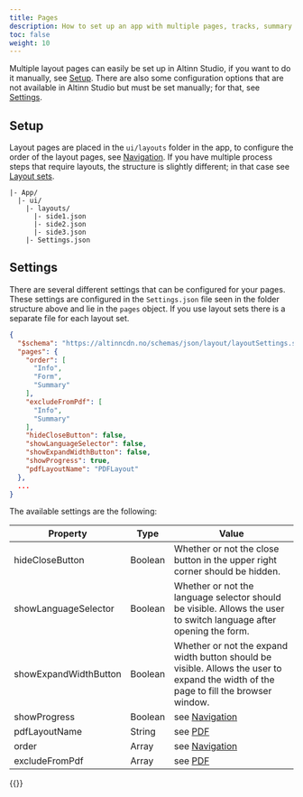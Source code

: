 ```yaml
---
title: Pages
description: How to set up an app with multiple pages, tracks, summary or multiple layouts.
toc: false
weight: 10
---
```


Multiple layout pages can easily be set up in Altinn Studio, if you want to do it manually, see [Setup](#setup). There are also some configuration options that are not available in Altinn Studio but must be set manually; for that, see [Settings](#settings).

## Setup

Layout pages are placed in the `ui/layouts` folder in the app, to configure the order of the layout pages, see [Navigation](/app/development/ux/pages/navigation/). If you have multiple process steps that require layouts, the structure is slightly different; in that case see [Layout sets](/app/development/ux/pages/layout-sets/).

```
|- App/
  |- ui/
    |- layouts/
      |- side1.json
      |- side2.json
      |- side3.json
    |- Settings.json
```

## Settings

There are several different settings that can be configured for your pages.
These settings are configured in the `Settings.json` file seen in the folder structure above and lie in the `pages` object.
If you use layout sets there is a separate file for each layout set.

```json
{
  "$schema": "https://altinncdn.no/schemas/json/layout/layoutSettings.schema.v1.json",
  "pages": {
    "order": [
      "Info",
      "Form",
      "Summary"
    ],
    "excludeFromPdf": [
      "Info",
      "Summary"
    ],
    "hideCloseButton": false,
    "showLanguageSelector": false,
    "showExpandWidthButton": false,
    "showProgress": true,
    "pdfLayoutName": "PDFLayout"
  },
  ...
}
```

The available settings are the following:

| Property              | Type    | Value                                                                                                                                                                          |
| --------------------- | ------- | ------------------------------------------------------------------------------------------------------------------------------------------------------------------------------ |
| hideCloseButton       | Boolean | Whether or not the close button in the upper right corner should be hidden.                                                                                                    |
| showLanguageSelector  | Boolean | Whether or not the language selector should be visible. Allows the user to switch language after opening the form.                                                             |
| showExpandWidthButton | Boolean | Whether or not the expand width button should be visible. Allows the user to expand the width of the page to fill the browser window.                                          |
| showProgress          | Boolean | see [Navigation](/app/development/ux/pages/navigation/#progress-indicator)                                                                                                     |
| pdfLayoutName         | String  | see [PDF](/app/development/ux/pdf/#custom-layout-configuration)                                                                                      |
| order                 | Array   | see [Navigation](/app/development/ux/pages/navigation/#order)                                                                                                                  |
| excludeFromPdf        | Array   | see [PDF](/app/development/ux/pdf/#automatic-configuration)                                                                                                                    |

{{<children />}}
